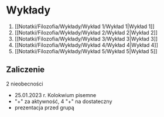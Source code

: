 # Wykłady
1. [[Notatki/Filozofia/Wykłady/Wykład 1/Wykład 1|Wykład 1]]
2. [[Notatki/Filozofia/Wykłady/Wykład 2/Wykład 2|Wykład 2]]
3. [[Notatki/Filozofia/Wykłady/Wykład 3/Wykład 3|Wykład 3]]
4. [[Notatki/Filozofia/Wykłady/Wykład 4/Wykład 4|Wykład 4]]
5. [[Notatki/Filozofia/Wykłady/Wykład 5/Wykład 5|Wykład 5]]

## Zaliczenie
2 nieobecności

- 25.01.2023 r. Kolokwium pisemne
- "+" za aktywność, 4 "+" na dostateczny
- prezentacja przed grupą